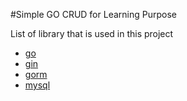 #Simple GO CRUD for Learning Purpose

List of library that is used in this project
- <a href="https://go.dev/">go</a> 
- <a href="https://gin-gonic.com/">gin</a>
- <a href="https://gorm.io/index.html">gorm</a>
- <a href="https://www.mysql.com/">mysql</a>
